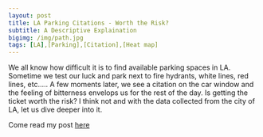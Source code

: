 ```yaml
---
layout: post
title: LA Parking Citations - Worth the Risk?
subtitle: A Descriptive Explaination
bigimg: /img/path.jpg
tags: [LA],[Parking],[Citation],[Heat map]
---
```


We all know how difficult it is to find available parking spaces in LA. Sometime we test our luck and park next to fire hydrants, white lines, red lines, etc.…. A few moments later, we see a citation on the car window and the feeling of bitterness envelops us for the rest of the day. Is getting the ticket worth the risk? I think not and with the data collected from the city of LA, let us dive deeper into it.

Come read my post <a href="https://medium.com/@yangdustin5/la-parking-worth-the-risk-207d167c313">here</a> 
